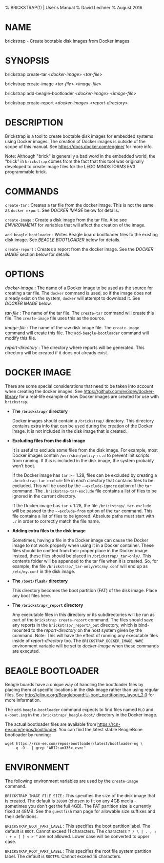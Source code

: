 % BRICKSTRAP(1) | User's Manual
% David Lechner
% August 2016

# NAME

brickstrap - Create bootable disk images from Docker images


# SYNOPSIS

brickstrap create-tar \<*docker-image*> \<*tar-file*>

brickstrap create-image \<*tar-file*> \<*image-file*>

brickstrap add-beagle-bootloader \<*docker-image*> \<*image-file*>

brickstrap create-report \<*docker-image*> \<*report-directory*>


# DESCRIPTION

Brickstrap is a tool to create bootable disk images for embedded systems using
Docker images. The creation of Docker images is outside of the scope of this
manual. See <https://docs.docker.com/engine/> for more info.

Note: Although "brick" is generally a bad word in the embedded world, the
"brick" in `brickstrap` comes from the fact that this tool was originally
developed to create image files for the LEGO MINDSTORMS EV3 programmable brick.


# COMMANDS

`create-tar`
: Creates a tar file from the docker image. This is not the same as `docker export`.
See *DOCKER IMAGE* below for details.

`create-image`
: Create a disk image from the tar file. Also see *ENVIRONMENT* for variables
that will affect the creation of the image.

`add-beagle-bootloader`
: Writes Beagle board bootloader files to the existing disk image. See *BEAGLE
BOOTLOADER* below for details.

`create-report`
: Creates a report from the docker image. See the *DOCKER IMAGE* section below
for details.


# OPTIONS

*docker-image*
: The name of a Docker image to be used as the source for creating a tar file.
The `docker` command is used, so if the image does not already exist on the
system, `docker` will attempt to download it.  See *DOCKER IMAGE* below.

*tar-file*
: The name of the tar file. The `create-tar` command will create this file.
The `create-image` file uses this as the source.

*image-file*
: The name of the raw disk image file. The `create-image` command will create
this file. The `add-beagle-bootloader` command will modify this file.

*report-directory*
: The directory where reports will be generated. This directory will be created
if it does not already exist.

# DOCKER IMAGE

There are some special considerations that need to be taken into account when
creating the docker images. See <https://github.com/ev3dev/docker-library> for
a real-life example of how Docker images are created for use with `brickstrap`.

* __The `/brickstrap/` directory__

    Docker images should contain a `/brickstrap/` directory. This directory
    contains extra info that can be used during the creation of the Docker
    image. It is not included in the disk image that is created.

* __Excluding files from the disk image__

    It is useful to exclude some files from the disk image. For example, most
    Docker images contain `/usr/sbin/policy-rc.d` to prevent init scripts from
    running. If this is included in the disk image, the system probably won't boot.

    If the Docker image has `tar` >= 1.28, files can be excluded by creating a
    `.brickstrap-tar-exclude` file in each directory that contains files to be
    excluded. This will be used by the `--exclude-ignore` option of the `tar`
    command. The `.brickstrap-tar-exclude` file contains a list of files to be
    ignored in the current directory.

    If the Docker image has `tar` < 1.28, the file `/brickstrap/_tar-exclude`
    will be passed to the `--exclude-from` option of the `tar` command. This
    file contains a list of files to be ignored. Absolute paths must start with
    `./` in order to correctly match the file name.

* __Adding extra files to the disk image__

    Sometimes, having a file in the Docker image can cause the Docker image to
    not work properly when using it in a Docker container. These files should
    be omitted from their proper place in the Docker image. Instead, these files
    should be placed in `/brickstrap/_tar-only/`. This contents folder will be
    appended to the tar file when it is created. So, for example, the file
    `/brickstrap/_tar-only/etc/my.conf` will end up as `/etc/my.conf` in the
    disk image.

* __The `/boot/flash/` directory__

    This directory becomes the boot partition (FAT) of the disk image. Place
    any boot files here.

* __The `/brickstrap/_report` directory__

    Any executable files in this directory or its subdirectories will be run as
    part of the `brickstrap create-report` command. The files should save any
    reports in the `brickstrap/_report/_out` directory, which is bind-mounted
    to the *report-directory* on the host system given by the command. Note:
    This will have the effect of running any executable files inside of
    *report-directory* too. The `BRICKSTRAP_DOCKER_IMAGE_NAME` environment
    variable will be set to *docker-image* when these commands are executed.


# BEAGLE BOOTLOADER

Beagle boards have a unique way of handling the bootloader files by placing
them at specific locations in the disk image rather than using regular files.
See <http://elinux.org/Beagleboard:U-boot_partitioning_layout_2.0> for more
information.

The `add-beagle-bootloader` command expects to find files named `MLO` and
`u-boot.img` in the `/brickstrap/_beagle-boot/` directory in the Docker image.

The actual bootloader files are available from <https://rcn-ee.com/repos/bootloader>.
You can find the latest stable BeagleBone bootloader by running:

    wget https://rcn-ee.com/repos/bootloader/latest/bootloader-ng \
        -q -O - | grep "ABI2:am335x_evm:"


# ENVIRONMENT

The following environment variables are used by the `create-image` command.

`BRICKSTRAP_IMAGE_FILE_SIZE`
: This specifies the size of the disk image that is created. The default is
`3800M` (chosen to fit on any 4GB media - sometimes you don't get the full 4GB).
The FAT partition size is currently fixed at 48MB. See the `guestfish` man page
for allowable size suffixes and their definitions.

`BRICKSTRAP_BOOT_PART_LABEL`
: This specifies the boot partition label. The default is `BOOT`. Cannot exceed
11 characters. The characters `? / \ | . , ; : + = [ ] < > "` are not allowed.
Lower case will be converted to upper case.

`BRICKSTRAP_ROOT_PART_LABEL`
: This specifies the root file system partition label. The default is `ROOTFS`.
Cannot exceed 16 characters.
